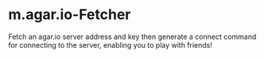 # m.agar.io-Fetcher
Fetch an agar.io server address and key then generate a connect command for connecting to the server, enabling you to play with friends!
